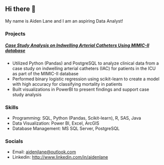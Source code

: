 ## Hi there 👋

My name is Aiden Lane and I am an aspiring Data Analyst!

### Projects
##### [Case Study Analysis on Indwelling Arterial Catheters Using MIMIC-II database](https://github.com/aidenLane/IAC-MIMIC2-Analysis)
- Utilized Python (Pandas) and PostgreSQL to analyze clinical data from a case study on indwelling arterial
catheters (IAC) for patients in the ICU as part of the MIMIC-II database
- Performed binary logistic regression using scikit-learn to create a model with high accuracy for classifying
mortality in patients
- Built visualizations in PowerBI to present findings and support case study analysis

### Skills
- Programming: SQL, Python (Pandas, Scikit-learn), R, SAS, Java
- Data Visualization: Power BI, Excel, ArcGIS
- Database Management: MS SQL Server, PostgreSQL

### Socials
- Email: aidenjlane@outlook.com
- Linkedin: http://www.linkedin.com/in/aidenlane


<!--
- 🔭 I’m currently working on ...
- 🌱 I’m currently learning ...

- 📫 How to reach me: ...
- 😄 Pronouns: ...
- ⚡ Fun fact: ...
-->
